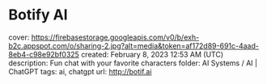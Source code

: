 # Botify AI

cover: https://firebasestorage.googleapis.com/v0/b/exh-b2c.appspot.com/o/sharing-2.jpg?alt=media&token=af172d89-691c-4aad-8eb4-c98e92bf0325
created: February 8, 2023 12:53 AM (UTC)
description: Fun chat with your favorite characters
folder: AI Systems / AI | ChatGPT
tags: ai, chatgpt
url: http://botif.ai